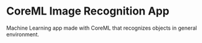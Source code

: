 # CoreML Image Recognition App

Machine Learning app made with CoreML that recognizes objects in general environment.
